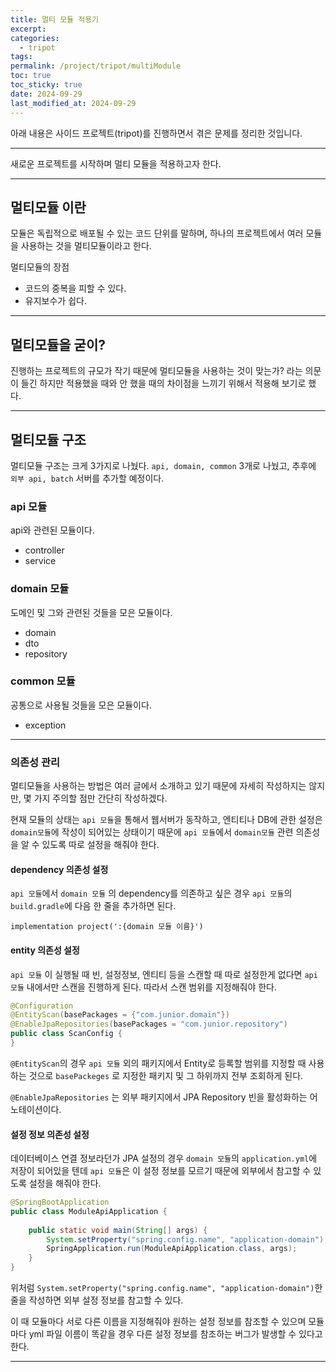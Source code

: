 ```yaml
---
title: 멀티 모듈 적용기
excerpt: 
categories:
  - tripot
tags: 
permalink: /project/tripot/multiModule
toc: true
toc_sticky: true
date: 2024-09-29
last_modified_at: 2024-09-29
---
```

아래 내용은 사이드 프로젝트(tripot)를 진행하면서 겪은 문제를 정리한 것입니다.  

---

새로운 프로젝트를 시작하며 멀티 모듈을 적용하고자 한다.

---

## 멀티모듈 이란

모듈은 독립적으로 배포될 수 있는 코드 단위를 말하며, 하나의 프로젝트에서 여러 모듈을 사용하는 것을 멀티모듈이라고 한다.  

멀티모듈의 장점
+ 코드의 중복을 피할 수 있다.
+ 유지보수가 쉽다.
---

## 멀티모듈을 굳이?

진행하는 프로젝트의 규모가 작기 때문에 멀티모듈을 사용하는 것이 맞는가? 라는 의문이 들긴 하지만 적용했을 때와 안 했을 때의 차이점을 느끼기 위해서 적용해 보기로 했다.  

---
## 멀티모듈 구조

멀티모듈 구조는 크게 3가지로 나눴다.  `api, domain, common` 3개로 나눴고, 추후에 `외부 api, batch` 서버를 추가할 예정이다.

### api 모듈

api와 관련된 모듈이다.  
+ controller
+ service

### domain 모듈
도메인 및 그와 관련된 것들을 모은 모듈이다.
+ domain
+ dto
+ repository

### common 모듈
공통으로 사용될 것들을 모은 모듈이다.
+ exception 

---

### 의존성 관리

멀티모듈을 사용하는 방법은 여러 글에서 소개하고 있기 때문에 자세히 작성하지는 않지만, 몇 가지 주의할 점만 간단히 작성하겠다.  

현재 모듈의 상태는 `api 모듈`을 통해서 웹서버가 동작하고, 엔티티나 DB에 관한 설정은 `domain모듈`에 작성이 되어있는 상태이기 때문에 `api 모듈`에서 `domain모듈` 관련 의존성을 알 수 있도록 따로 설정을 해줘야 한다.  
#### dependency 의존성 설정

`api 모듈`에서 `domain 모듈` 의 dependency를 의존하고 싶은 경우 `api 모듈`의 `build.gradle`에 다음 한 줄을 추가하면 된다.  

`implementation project(':{domain 모듈 이름}')`

#### entity 의존성 설정

`api 모듈` 이 실행될 때 빈, 설정정보, 엔티티 등을 스캔할 때 따로 설정한게 없다면 `api 모듈` 내에서만 스캔을 진행하게 된다. 따라서 스캔 범위를 지정해줘야 한다.  

``` java
@Configuration  
@EntityScan(basePackages = {"com.junior.domain"})  
@EnableJpaRepositories(basePackages = "com.junior.repository")  
public class ScanConfig {  
}
```

`@EntityScan`의 경우 `api 모듈` 외의 패키지에서 Entity로 등록할 범위를 지정할 때 사용하는 것으로 `basePackeges` 로 지정한 패키지 및 그 하위까지 전부 조회하게 된다.  

`@EnableJpaRepositories` 는 외부 패키지에서 JPA Repository 빈을 활성화하는 어노테이션이다.  

#### 설정 정보 의존성 설정

데이터베이스 연결 정보라던가 JPA 설정의 경우 `domain 모듈`의 `application.yml`에 저장이 되어있을 텐데 `api 모듈`은 이 설정 정보를 모르기 때문에 외부에서 참고할 수 있도록 설정을 해줘야 한다.  

``` java
@SpringBootApplication  
public class ModuleApiApplication {  
  
    public static void main(String[] args) {  
        System.setProperty("spring.config.name", "application-domain");  
        SpringApplication.run(ModuleApiApplication.class, args);  
    }  
}
```


위처럼 `System.setProperty("spring.config.name", "application-domain")`한 줄을 작성하면 외부 설정 정보를 참고할 수 있다.  

이 때 모듈마다 서로 다른 이름을 지정해줘야 원하는 설정 정보를 참조할 수 있으며 모듈마다 yml 파일 이름이 똑같을 경우 다른 설정 정보를 참조하는 버그가 발생할 수 있다고 한다.  

---
